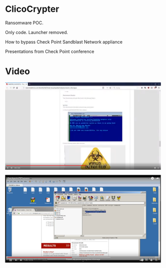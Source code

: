 # ClicoCrypter
Ransomware POC.

Only code. Launcher removed. 

How to bypass Check Point Sandblast Network appliance

Presentations from Check Point conference 

# Video


[![Watch the video](/jpg/preview.png)](https://youtu.be/LPAf5wItI28) 

[![Watch the video](/jpg/preview1.png)](https://youtu.be/n7F407cXLRw) 





